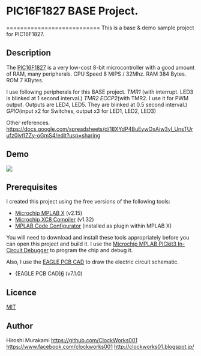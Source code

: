 # PIC16F1827 BASE Project.
===========================
This is a base & demo sample project for PIC16F1827.

## Description

The [PIC16F1827][1] is a very low-cost 8-bit microcontroller with a good
amount of RAM, many peripherals. CPU Speed 8 MIPS / 32Mhz. RAM 384 Bytes. ROM 7 KBytes.

I use following peripherals for this BASE project.
  *TMR1* (with interrupt. LED3 is blinked at 1 second interval.)
  *TMR2*
  *ECCP2*(with TMR2. I use it for PWM output. Outputs are LED4, LED5. They are blinked at 0.5 second interval.)
  *GPIO*(input x2 for Switches, output x3 for LED1, LED2, LED3)

Other references.
  <https://docs.google.com/spreadsheets/d/18XYdP4BuEywOxAiw3yl_UnsTUrufz0ivfIZZy-oGmS4/edit?usp=sharing>


## Demo

![](https://github.com/ClockWorks001/PIC16F1827_BASE/tree/master/DEMO/PIC16F1827_BASE_DEMO001.gif)

## Prerequisites

I created this project using the free versions of the following tools:
 * [Microchip MPLAB X][2] (v2.15)
 * [Microchip XC8 Compiler][3] (v1.32)
 * [MPLAB Code Configurator][4] (installed as plugin within MPLAB X)

You will need to download and install these tools appropriately before you
can open this project and build it.
I use the [Microchip MPLAB PICkit3 In-Circuit Debugger][5] to program
the chip and debug it.  

Also, I use the [EAGLE PCB CAD][6] to draw the electric circuit schematic.
 * {EAGLE PCB CAD][6] (v7.1.0)

## Licence

[MIT](https://github.com/tcnksm/tool/blob/master/LICENCE)

## Author

Hiroshi Murakami
<https://github.com/ClockWorks001>
<https://www.facebook.com/clockworks001>
<http://clockworks01.blogspot.jp/>



[1]: http://www.microchip.com/wwwproducts/Devices.aspx?dDocName=en538963 "PIC16F1827"
[2]: http://www.microchip.com/pagehandler/en-us/family/mplabx/ "MPLAB X"
[3]: http://www.microchip.com/pagehandler/en_us/devtools/mplabxc/ "MPLAB XC Compilers"
[4]: http://www.microchip.com/pagehandler/en-us/press-release/microchips-free-code-configura.html "MPLAB Code Configurator"
[5]: http://www.microchip.com/Developmenttools/ProductDetails.aspx?PartNO=PG164130 "MPLAB PICkit3 In-Circuit Debugger"
[6]: http://www.cadsoftusa.com/ "EAGLE PCB CAD"



